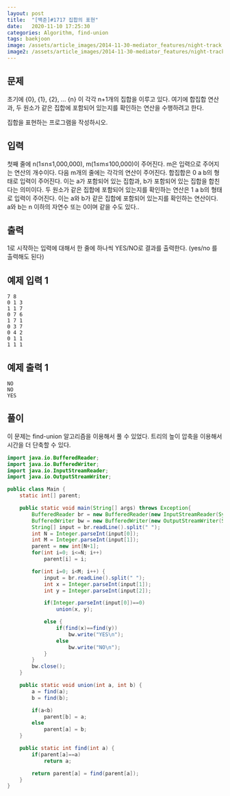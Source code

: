 ```yaml
---
layout: post
title:  "[백준]#1717 집합의 표현"
date:   2020-11-10 17:25:30
categories: Algorithm, find-union
tags: baekjoon
image: /assets/article_images/2014-11-30-mediator_features/night-track.JPG
image2: /assets/article_images/2014-11-30-mediator_features/night-track-mobile.JPG
---
```


문제
--------------------

초기에 {0}, {1}, {2}, ... {n} 이 각각 n+1개의 집합을 이루고 있다. 여기에 합집합 연산과, 두 원소가 같은 집합에 포함되어 있는지를 확인하는 연산을 수행하려고 한다.

집합을 표현하는 프로그램을 작성하시오.

입력
---------------------------

첫째 줄에 n(1≤n≤1,000,000), m(1≤m≤100,000)이 주어진다. m은 입력으로 주어지는 연산의 개수이다. 다음 m개의 줄에는 각각의 연산이 주어진다. 합집합은 0 a b의 형태로 입력이 주어진다. 이는 a가 포함되어 있는 집합과, b가 포함되어 있는 집합을 합친다는 의미이다. 두 원소가 같은 집합에 포함되어 있는지를 확인하는 연산은 1 a b의 형태로 입력이 주어진다. 이는 a와 b가 같은 집합에 포함되어 있는지를 확인하는 연산이다. a와 b는 n 이하의 자연수 또는 0이며 같을 수도 있다..

출력
----------------

1로 시작하는 입력에 대해서 한 줄에 하나씩 YES/NO로 결과를 출력한다. (yes/no 를 출력해도 된다)

예제 입력 1 
----------------------

```
7 8
0 1 3
1 1 7
0 7 6
1 7 1
0 3 7
0 4 2
0 1 1
1 1 1
```

예제 출력 1 
------------------------

```
NO
NO
YES
```

풀이
--------------------------

이 문제는 find-union 알고리즘을 이용해서 풀 수 있었다. 트리의 높이 압축을 이용해서 시간을 더 단축할 수 있다.

```java
import java.io.BufferedReader;
import java.io.BufferedWriter;
import java.io.InputStreamReader;
import java.io.OutputStreamWriter;

public class Main {
    static int[] parent;

    public static void main(String[] args) throws Exception{
        BufferedReader br = new BufferedReader(new InputStreamReader(System.in));
        BufferedWriter bw = new BufferedWriter(new OutputStreamWriter(System.out));
        String[] input = br.readLine().split(" ");
        int N = Integer.parseInt(input[0]);
        int M = Integer.parseInt(input[1]);
        parent = new int[N+1];
        for(int i=0; i<=N; i++)
            parent[i] = i;

        for(int i=0; i<M; i++) {
            input = br.readLine().split(" ");
            int x = Integer.parseInt(input[1]);
            int y = Integer.parseInt(input[2]);

            if(Integer.parseInt(input[0])==0)
                union(x, y);

            else {
                if(find(x)==find(y))
                    bw.write("YES\n");
                else
                    bw.write("NO\n");
            }
        }
        bw.close();
    }

    public static void union(int a, int b) {
        a = find(a);
        b = find(b);

        if(a<b)
            parent[b] = a;
        else
            parent[a] = b;
    }

    public static int find(int a) {
        if(parent[a]==a)
            return a;

        return parent[a] = find(parent[a]);
    }
}
```
